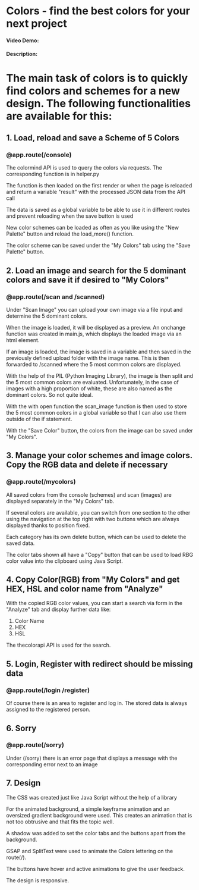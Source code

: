 # Colors - find the best colors for your next project
#### Video Demo:  <URL HERE>
#### Description:

# The main task of colors is to quickly find colors and schemes for a new design. The following functionalities are available for this:

## 1. Load, reload and save a Scheme of 5 Colors
### @app.route(/console)

The colormind API is used to query the colors via requests. The corresponding function is in helper.py

The function is then loaded on the first render or when the page is reloaded and return a variable "result" with the processed JSON data from the API call

The data is saved as a global variable to be able to use it in different routes and prevent reloading when the save button is used

New color schemes can be loaded as often as you like using the "New Palette" button and reload the load_more() function.

The color scheme can be saved under the "My Colors" tab using the "Save Palette" button.


## 2. Load an image and search for the 5 dominant colors and save it if desired to "My Colors"
### @app.route(/scan and /scanned)

Under "Scan Image" you can upload your own image via a file input and determine the 5 dominant colors.

When the image is loaded, it will be displayed as a preview. An onchange function was created in main.js, which displays the loaded image via an html element.

If an image is loaded, the image is saved in a variable and then saved in the previously defined upload folder with the image name. This is then forwarded to /scanned where the 5 most common colors are displayed.

With the help of the PIL (Python Imaging Library), the image is then split and the 5 most common colors are evaluated. Unfortunately, in the case of images with a high proportion of white, these are also named as the dominant colors. So not quite ideal.

With the with open function the scan_image function is then used to store the 5 most common colors in a global variable so that I can also use them outside of the if statement.

With the "Save Color" button, the colors from the image can be saved under "My Colors".


## 3. Manage your color schemes and image colors. Copy the RGB data and delete if necessary
### @app.route(/mycolors)

All saved colors from the console (schemes) and scan (images) are displayed separately in the "My Colors" tab.

If several colors are available, you can switch from one section to the other using the navigation at the top right with two buttons which are always displayed thanks to position fixed.

Each category has its own delete button, which can be used to delete the saved data.

The color tabs shown all have a "Copy" button that can be used to load RBG color value into the clipboard using Java Script.

## 4. Copy Color(RGB) from "My Colors" and get HEX, HSL and color name from "Analyze"

With the copied RGB color values, you can start a search via form in the "Analyze" tab and display further data like:

1. Color Name
2. HEX
3. HSL

The thecolorapi API is used for the search.

## 5. Login, Register with redirect should be missing data
### @app.route(/login /register)

Of course there is an area to register and log in. The stored data is always assigned to the registered person.


## 6. Sorry
### @app.route(/sorry)

Under (/sorry) there is an error page that displays a message with the corresponding error next to an image

## 7. Design

The CSS was created just like Java Script without the help of a library

For the animated background, a simple keyframe animation and an oversized gradient background were used. This creates an animation that is not too obtrusive and that fits the topic well.

A shadow was added to set the color tabs and the buttons apart from the background.

GSAP and SplitText were used to animate the Colors lettering on the route(/).

The buttons have hover and active animations to give the user feedback.

The design is responsive.

